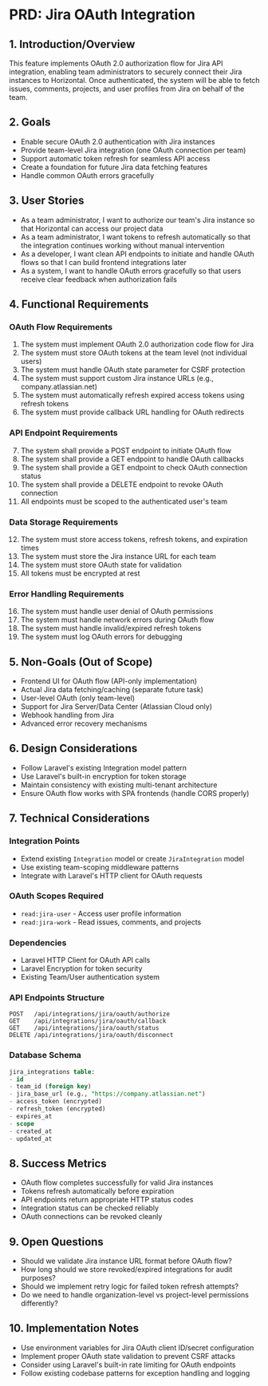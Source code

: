 # PRD: Jira OAuth Integration

## 1. Introduction/Overview
This feature implements OAuth 2.0 authorization flow for Jira API integration, enabling team administrators to securely connect their Jira instances to Horizontal. Once authenticated, the system will be able to fetch issues, comments, projects, and user profiles from Jira on behalf of the team.

## 2. Goals
- Enable secure OAuth 2.0 authentication with Jira instances
- Provide team-level Jira integration (one OAuth connection per team)
- Support automatic token refresh for seamless API access
- Create a foundation for future Jira data fetching features
- Handle common OAuth errors gracefully

## 3. User Stories
- As a team administrator, I want to authorize our team's Jira instance so that Horizontal can access our project data
- As a team administrator, I want tokens to refresh automatically so that the integration continues working without manual intervention
- As a developer, I want clean API endpoints to initiate and handle OAuth flows so that I can build frontend integrations later
- As a system, I want to handle OAuth errors gracefully so that users receive clear feedback when authorization fails

## 4. Functional Requirements

### OAuth Flow Requirements
1. The system must implement OAuth 2.0 authorization code flow for Jira
2. The system must store OAuth tokens at the team level (not individual users)
3. The system must handle OAuth state parameter for CSRF protection
4. The system must support custom Jira instance URLs (e.g., company.atlassian.net)
5. The system must automatically refresh expired access tokens using refresh tokens
6. The system must provide callback URL handling for OAuth redirects

### API Endpoint Requirements
7. The system shall provide a POST endpoint to initiate OAuth flow
8. The system shall provide a GET endpoint to handle OAuth callbacks
9. The system shall provide a GET endpoint to check OAuth connection status
10. The system shall provide a DELETE endpoint to revoke OAuth connection
11. All endpoints must be scoped to the authenticated user's team

### Data Storage Requirements
12. The system must store access tokens, refresh tokens, and expiration times
13. The system must store the Jira instance URL for each team
14. The system must store OAuth state for validation
15. All tokens must be encrypted at rest

### Error Handling Requirements
16. The system must handle user denial of OAuth permissions
17. The system must handle network errors during OAuth flow
18. The system must handle invalid/expired refresh tokens
19. The system must log OAuth errors for debugging

## 5. Non-Goals (Out of Scope)
- Frontend UI for OAuth flow (API-only implementation)
- Actual Jira data fetching/caching (separate future task)
- User-level OAuth (only team-level)
- Support for Jira Server/Data Center (Atlassian Cloud only)
- Webhook handling from Jira
- Advanced error recovery mechanisms

## 6. Design Considerations
- Follow Laravel's existing Integration model pattern
- Use Laravel's built-in encryption for token storage
- Maintain consistency with existing multi-tenant architecture
- Ensure OAuth flow works with SPA frontends (handle CORS properly)

## 7. Technical Considerations

### Integration Points
- Extend existing `Integration` model or create `JiraIntegration` model
- Use existing team-scoping middleware patterns
- Integrate with Laravel's HTTP client for OAuth requests

### OAuth Scopes Required
- `read:jira-user` - Access user profile information
- `read:jira-work` - Read issues, comments, and projects

### Dependencies
- Laravel HTTP Client for OAuth API calls
- Laravel Encryption for token security
- Existing Team/User authentication system

### API Endpoints Structure
```
POST   /api/integrations/jira/oauth/authorize
GET    /api/integrations/jira/oauth/callback
GET    /api/integrations/jira/oauth/status
DELETE /api/integrations/jira/oauth/disconnect
```

### Database Schema
```sql
jira_integrations table:
- id
- team_id (foreign key)
- jira_base_url (e.g., "https://company.atlassian.net")
- access_token (encrypted)
- refresh_token (encrypted)  
- expires_at
- scope
- created_at
- updated_at
```

## 8. Success Metrics
- OAuth flow completes successfully for valid Jira instances
- Tokens refresh automatically before expiration
- API endpoints return appropriate HTTP status codes
- Integration status can be checked reliably
- OAuth connections can be revoked cleanly

## 9. Open Questions
- Should we validate Jira instance URL format before OAuth flow?
- How long should we store revoked/expired integrations for audit purposes?
- Should we implement retry logic for failed token refresh attempts?
- Do we need to handle organization-level vs project-level permissions differently?

## 10. Implementation Notes
- Use environment variables for Jira OAuth client ID/secret configuration
- Implement proper OAuth state validation to prevent CSRF attacks
- Consider using Laravel's built-in rate limiting for OAuth endpoints
- Follow existing codebase patterns for exception handling and logging